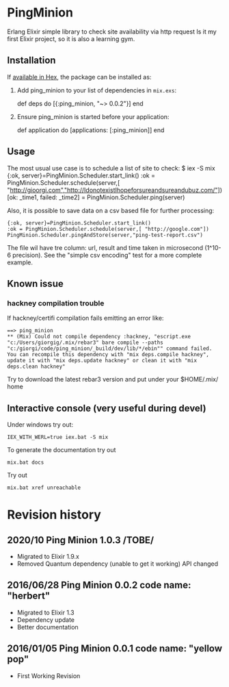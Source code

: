 
# PingMinion

Erlang Elixir simple library to check site availability via http request
Is it my first Elixir project, so it is also a learning gym.


## Installation

If [available in Hex](https://hex.pm/docs/publish), the package can be installed as:

  1. Add ping_minion to your list of dependencies in `mix.exs`:

        def deps do
          [{:ping_minion, "~> 0.0.2"}]
        end

  2. Ensure ping_minion is started before your application:

        def application do
          [applications: [:ping_minion]]
        end

## Usage
The most usual use case is to schedule a list of site to check:
    $ iex -S mix
    {:ok, server}=PingMinion.Scheduler.start_link()
    :ok = PingMinion.Scheduler.schedule(server,[ "http://gioorgi.com","http://IdonotexistIhopeforsureandsureandubuz.com/"])
    [ok: _time1, failed: _time2]  = PingMinion.Scheduler.ping(server)
    
Also, it is possible to save data on a csv based file for further
processing:

    {:ok, server}=PingMinion.Scheduler.start_link()
    :ok = PingMinion.Scheduler.schedule(server,[ "http://google.com"])
    PingMinion.Scheduler.pingAndStore(server,"ping-test-report.csv") 

The file wil have tre column: url, result and time taken in
microsecond (1^10-6 precision).
See the "simple csv encoding" test for a more complete example.

## Known issue
### hackney compilation trouble
If hackney/certifi compilation fails emitting an error like:

    ==> ping_minion
    ** (Mix) Could not compile dependency :hackney, "escript.exe "c:/Users/giorgig/.mix/rebar3" bare compile --paths "c:/giorgi/code/ping_minion/_build/dev/lib/*/ebin"" command failed. You can recompile this dependency with "mix deps.compile hackney", update it with "mix deps.update hackney" or clean it with "mix deps.clean hackney"

Try to download the latest rebar3 version and put under your $HOME/.mix/ home

## Interactive console (very useful during devel)
Under windows try out:

    IEX_WITH_WERL=true iex.bat -S mix


To generate the documentation try out

    mix.bat docs

Try out

    mix.bat xref unreachable


# Revision history

## 2020/10 Ping Minion 1.0.3 /TOBE/

* Migrated to Elixir 1.9.x
* Removed Quantum dependency (unable to get it working)
  API changed

## 2016/06/28 Ping Minion 0.0.2 code name: "herbert"

*  Migrated to Elixir 1.3
*  Dependency update
*  Better documentation

## 2016/01/05 Ping Minion 0.0.1 code name: "yellow pop"

* First  Working Revision
